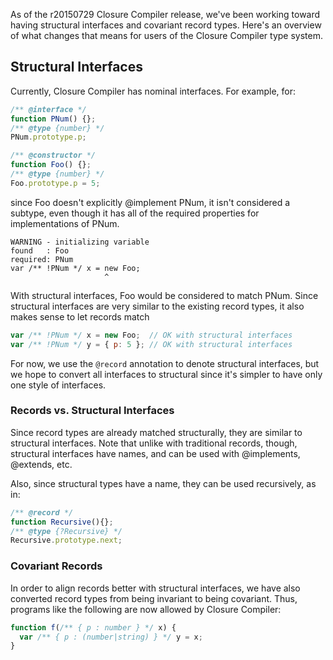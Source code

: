 As of the r20150729 Closure Compiler release, we've been working toward having structural interfaces and covariant record types. Here's an overview of what changes that means for users of the Closure Compiler type system.

## Structural Interfaces

Currently, Closure Compiler has nominal interfaces. For example, for:
````javascript
/** @interface */
function PNum() {};
/** @type {number} */
PNum.prototype.p;

/** @constructor */
function Foo() {};
/** @type {number} */
Foo.prototype.p = 5;
````
since Foo doesn't explicitly @implement PNum, it isn't considered a subtype, even though it has all of the required properties for implementations of PNum.
````
WARNING - initializing variable
found   : Foo
required: PNum
var /** !PNum */ x = new Foo;
                     ^
````

With structural interfaces, Foo would be considered to match PNum. Since structural interfaces are very similar to the existing record types, it also makes sense to let records match 

````javascript
var /** !PNum */ x = new Foo;  // OK with structural interfaces
var /** !PNum */ y = { p: 5 }; // OK with structural interfaces
````

For now, we use the `@record` annotation to denote structural interfaces, but we hope to convert all interfaces to structural since it's simpler to have only one style of interfaces.

### Records vs. Structural Interfaces

Since record types are already matched structurally, they are similar to structural interfaces. 
Note that unlike with traditional records, though, structural interfaces have names, and can be used
with @implements, @extends, etc.

Also, since structural types have a name, they can
be used recursively, as in:
````javascript
/** @record */
function Recursive(){};
/** @type {?Recursive} */
Recursive.prototype.next;
````

### Covariant Records

In order to align records better with structural interfaces, we have also converted record types from being invariant to being covariant.  Thus, programs like the following are now allowed by Closure Compiler:
````javascript
function f(/** { p : number } */ x) {
  var /** { p : (number|string) } */ y = x;
}
````
